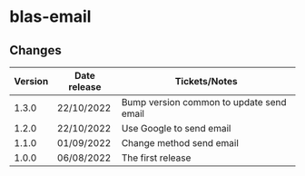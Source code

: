 # blas-email

## Changes

| Version | Date release | Tickets/Notes                            |
|---------|--------------|------------------------------------------|
| 1.3.0   | 22/10/2022   | Bump version common to update send email |
| 1.2.0   | 22/10/2022   | Use Google to send email                 |
| 1.1.0   | 01/09/2022   | Change method send email                 |
| 1.0.0   | 06/08/2022   | The first release                        |